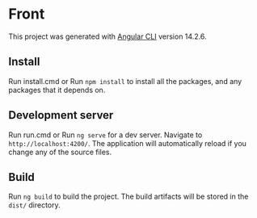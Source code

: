 # Front

This project was generated with [Angular CLI](https://github.com/angular/angular-cli) version 14.2.6.

## Install

Run install.cmd or
Run `npm install` to install all the packages, and any packages that it depends on.

## Development server
Run run.cmd or
Run `ng serve` for a dev server. Navigate to `http://localhost:4200/`. The application will automatically reload if you change any of the source files.

## Build

Run `ng build` to build the project. The build artifacts will be stored in the `dist/` directory.


